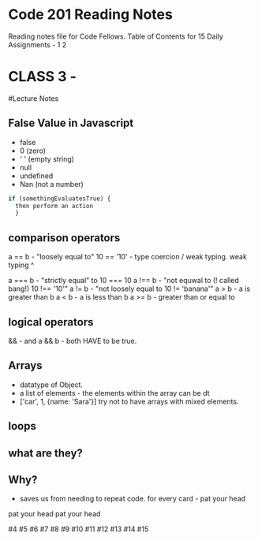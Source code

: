 # Code 201 Reading Notes
Reading notes file for Code Fellows.
Table of Contents for 15 Daily Assignments -
1
2
# CLASS 3 - 
#Lecture Notes

## False Value in Javascript
  - false
  - 0  (zero)
  - ' ' (empty string)
  - null
  - undefined
  - Nan (not a number)

``` javascript
if (somethingEvaluatesTrue) {
  then perform an action
  }
```
## comparison operators
  a == b - "loosely equal to" 10 == '10' - type coercion / weak typing.
  weak typing ^

  a === b - "strictly equal" to 10 === 10
  a !== b - "not equwal to (! called bang!) 10 !== '10'"
  a != b - "not loosely equal to 10 != 'banana'"
  a > b - a is greater than b
  a < b - a is less than b
  a >= b - greater than or equal to

## logical operators

&& - and a && b - both HAVE to be true.

## Arrays
  - datatype of Object.
  - a list of elements - the elements within the array can be dt
  - ['car', 1, {name: 'Sara'}] try not to have arrays with mixed elements.

## loops 

## what are they?

## Why?
- saves us from needing to repeat code.
for every card - pat your head

pat your head
pat your head



#4
#5
#6
#7
#8
#9
#10
#11
#12
#13
#14
#15

